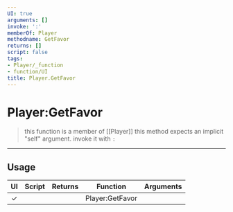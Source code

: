 ```yaml
---
UI: true
arguments: []
invoke: ':'
memberOf: Player
methodname: GetFavor
returns: []
script: false
tags:
- Player/_function
- function/UI
title: Player.GetFavor
---
```

# Player:GetFavor
> this function is a member of [[Player]]
> this method expects an implicit "self" argument. invoke it with `:`
-----
## Usage
|  UI | Script | Returns | Function | Arguments |
|:---:|:------:|-------:|:--------:|:---------|
|✓| ||Player:GetFavor||
